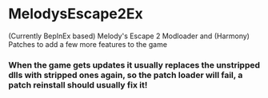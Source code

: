 # MelodysEscape2Ex
(Currently BepInEx based) Melody's Escape 2 Modloader and (Harmony) Patches to add a few more features to the game

### When the game gets updates it usually replaces the unstripped dlls with stripped ones again, so the patch loader will fail, a patch reinstall should usually fix it!
